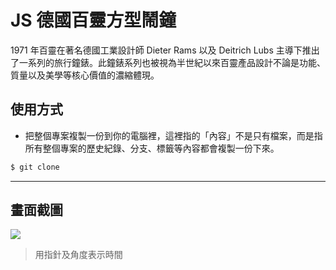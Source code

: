 # JS 德國百靈方型鬧鐘

1971 年百靈在著名德國工業設計師 Dieter Rams 以及 Deitrich Lubs 主導下推出了一系列的旅行鐘錶。此鐘錶系列也被視為半世紀以來百靈產品設計不論是功能、質量以及美學等核心價值的濃縮體現。

## 使用方式
- 把整個專案複製一份到你的電腦裡，這裡指的「內容」不是只有檔案，而是指所有整個專案的歷史紀錄、分支、標籤等內容都會複製一份下來。
```sh
$ git clone
```

----

## 畫面截圖
![](https://i.imgur.com/U4yZRno.gif)
> 用指針及角度表示時間
